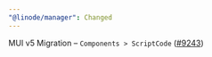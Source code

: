 ```yaml
---
"@linode/manager": Changed
---
```


MUI v5 Migration – `Components > ScriptCode` ([#9243](https://github.com/linode/manager/pull/9243))
